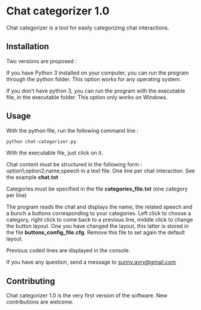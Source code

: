 # Chat categorizer 1.0

Chat categorizer is a tool for easily categorizing chat interactions.

## Installation

Two versions are proposed : 

If you have Python 3 installed on your computer, you can run the program through the python folder. This option works for any operating system. 

If you don't have python 3, you can run the program with the executable file, in the executable folder. This option only works on Windows.

## Usage

With the python file, run the following command line :

```bash
python chat-categorizer.py
```
With the executable file, just click on it.

Chat content must be structured in the following form : option1;option2;name;speech in a text file. One line per chat interaction. See the example **chat.txt**

Categories must be specified in the file **categories_file.txt** (one category per line)

The program reads the chat and displays the name, the related speech and a bunch a buttons corresponding to your categories. Left click to choose a category, right click to come back to a previous line, middle click to change the button layout. One you have changed the layout, this latter is stored in the file **buttons_config_file.cfg**. Remove this file to set again the default layout.

Previous coded lines are displayed in the console. 

If you have any question, send a message to sunny.avry@gmail.com

## Contributing

Chat categorizer 1.0 is the very first version of the software. New contributions are welcome.


